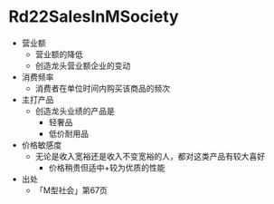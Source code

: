 # Rd22SalesInMSociety

- 营业额
    + 营业额的降低
    + 创造龙头营业额企业的变动
- 消费频率
    + 消费者在单位时间内购买该商品的频次
- 主打产品
    + 创造龙头业绩的产品是
        * 轻奢品
        * 低价耐用品
- 价格敏感度
    + 无论是收入宽裕还是收入不变宽裕的人，都对这类产品有较大喜好
        * 价格稍贵但适中+较为优质的性能
- 出处
    + 「M型社会」第67页